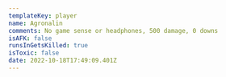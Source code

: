```yaml
---
templateKey: player
name: Agronalin
comments: No game sense or headphones, 500 damage, 0 downs
isAFK: false
runsInGetsKilled: true
isToxic: false
date: 2022-10-18T17:49:09.401Z
---
```


